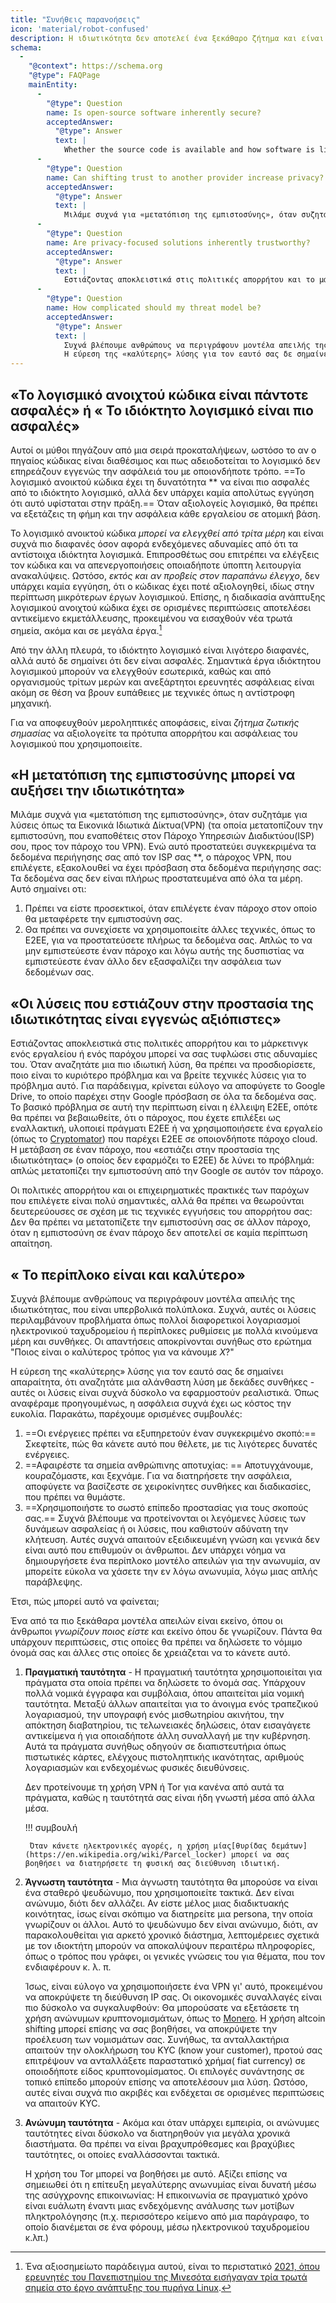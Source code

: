 ```yaml
---
title: "Συνήθεις παρανοήσεις"
icon: 'material/robot-confused'
description: Η ιδιωτικότητα δεν αποτελεί ένα ξεκάθαρο ζήτημα και είναι εύκολο να παρασυρθεί κανείς από διαφημιστικούς ισχυρισμούς και άλλες παραπλανητικές πληροφορίες.
schema:
  - 
    "@context": https://schema.org
    "@type": FAQPage
    mainEntity:
      - 
        "@type": Question
        name: Is open-source software inherently secure?
        acceptedAnswer:
          "@type": Answer
          text: |
            Whether the source code is available and how software is licensed does not inherently affect its security in any way. Open-source software has the potential to be more secure than proprietary software, but there is absolutely no guarantee this is the case. When you evaluate software, you should look at the reputation and security of each tool on an individual basis.
      - 
        "@type": Question
        name: Can shifting trust to another provider increase privacy?
        acceptedAnswer:
          "@type": Answer
          text: |
            Μιλάμε συχνά για «μετατόπιση της εμπιστοσύνης», όταν συζητάμε για λύσεις όπως τα Εικονικά Ιδιωτικά Δίκτυα(VPN) (τα οποία μετατοπίζουν την εμπιστοσύνη, που εναποθέτεις στον Πάροχο Υπηρεσιών Διαδικτύου(ISP) σου, προς τον πάροχο του VPN). While this protects your browsing data from your ISP specifically, the VPN provider you choose still has access to your browsing data: Your data isn't completely secured from all parties.
      - 
        "@type": Question
        name: Are privacy-focused solutions inherently trustworthy?
        acceptedAnswer:
          "@type": Answer
          text: |
            Εστιάζοντας αποκλειστικά στις πολιτικές απορρήτου και το μάρκετινγκ ενός εργαλείου ή ενός παρόχου μπορεί να σας τυφλώσει στις αδυναμίες του. Όταν αναζητάτε μια πιο ιδιωτική λύση, θα πρέπει να προσδιορίσετε, ποιο είναι το κυριότερο πρόβλημα και να βρείτε τεχνικές λύσεις για το πρόβλημα αυτό. Για παράδειγμα, κρίνεται εύλογο να αποφύγετε το Google Drive, το οποίο παρέχει στην Google πρόσβαση σε όλα τα δεδομένα σας. The underlying problem in this case is lack of E2EE, so you should make sure that the provider you switch to actually implements E2EE, or use a tool (like Cryptomator) which provides E2EE on any cloud provider. Η μετάβαση σε έναν πάροχο, που «εστιάζει στην προστασία της ιδιωτικότητας» (ο οποίος δεν εφαρμόζει το E2EE) δε λύνει το πρόβλημά: απλώς μετατοπίζει την εμπιστοσύνη από την Google σε αυτόν τον πάροχο.
      - 
        "@type": Question
        name: How complicated should my threat model be?
        acceptedAnswer:
          "@type": Answer
          text: |
            Συχνά βλέπουμε ανθρώπους να περιγράφουν μοντέλα απειλής της ιδιωτικότητας, που είναι υπερβολικά πολύπλοκα. Συχνά, αυτές οι λύσεις περιλαμβάνουν προβλήματα όπως πολλοί διαφορετικοί λογαριασμοί ηλεκτρονικού ταχυδρομείου ή περίπλοκες ρυθμίσεις με πολλά κινούμενα μέρη και συνθήκες. The replies are usually answers to "What is the best way to do X?"
            Η εύρεση της «καλύτερης» λύσης για τον εαυτό σας δε σημαίνει απαραίτητα, ότι αναζητάτε μια αλάνθαστη λύση με δεκάδες συνθήκες - αυτές οι λύσεις είναι συχνά δύσκολο να εφαρμοστούν ρεαλιστικά. Όπως αναφέραμε προηγουμένως, η ασφάλεια συχνά έχει ως κόστος την ευκολία.
---
```


## «Το λογισμικό ανοιχτού κώδικα είναι πάντοτε ασφαλές» ή « Το ιδιόκτητο λογισμικό είναι πιο ασφαλές»

Αυτοί οι μύθοι πηγάζουν από μια σειρά προκαταλήψεων, ωστόσο το αν ο πηγαίος κώδικας είναι διαθέσιμος και πως αδειοδοτείται το λογισμικό δεν επηρεάζουν εγγενώς την ασφάλειά του με οποιονδήποτε τρόπο. ==Το λογισμικό ανοικτού κώδικα έχει τη δυνατότητα ** να είναι πιο ασφαλές από το ιδιόκτητο λογισμικό, αλλά δεν υπάρχει καμία απολύτως εγγύηση ότι αυτό υφίσταται στην πράξη.== Όταν αξιολογείς λογισμικό, θα πρέπει να εξετάζεις τη φήμη και την ασφάλεια κάθε εργαλείου σε ατομική βάση.

Το λογισμικό ανοικτού κώδικα *μπορεί να ελεγχθεί από τρίτα μέρη* και είναι συχνά πιο διαφανές όσον αφορά ενδεχόμενες αδυναμίες από ότι τα αντίστοιχα ιδιόκτητα λογισμικά. Επιπροσθέτως σου επιτρέπει να ελέγξεις τον κώδικα και να απενεργοποιήσεις οποιαδήποτε ύποπτη λειτουργία ανακαλύψεις. Ωστόσο, *εκτός και αν προβείς στον παραπάνω έλεγχο*, δεν υπάρχει καμία εγγύηση, ότι ο κώδικας έχει ποτέ αξιολογηθεί, ιδίως στην περίπτωση μικρότερων έργων λογισμικού. Επίσης, η διαδικασία ανάπτυξης λογισμικού ανοιχτού κώδικα έχει σε ορισμένες περιπτώσεις αποτελέσει αντικείμενο εκμετάλλευσης, προκειμένου να εισαχθούν νέα τρωτά σημεία, ακόμα και σε μεγάλα έργα.[^1]

Από την άλλη πλευρά, το ιδιόκτητο λογισμικό είναι λιγότερο διαφανές, αλλά αυτό δε σημαίνει ότι δεν είναι ασφαλές. Σημαντικά έργα ιδιόκτητου λογισμικού μπορούν να ελεγχθούν εσωτερικά, καθώς και από οργανισμούς τρίτων μερών και ανεξάρτητοι ερευνητές ασφάλειας είναι ακόμη σε θέση να βρουν ευπάθειες με τεχνικές όπως η αντίστροφη μηχανική.

Για να αποφευχθούν μεροληπτικές αποφάσεις, είναι *ζήτημα ζωτικής σημασίας* να αξιολογείτε τα πρότυπα απορρήτου και ασφάλειας του λογισμικού που χρησιμοποιείτε.

## «Η μετατόπιση της εμπιστοσύνης μπορεί να αυξήσει την ιδιωτικότητα»

Μιλάμε συχνά για «μετατόπιση της εμπιστοσύνης», όταν συζητάμε για λύσεις όπως τα Εικονικά Ιδιωτικά Δίκτυα(VPN) (τα οποία μετατοπίζουν την εμπιστοσύνη, που εναποθέτεις στον Πάροχο Υπηρεσιών Διαδικτύου(ISP) σου, προς τον πάροχο του VPN). Ενώ αυτό προστατεύει συγκεκριμένα τα δεδομένα περιήγησης σας από τον ISP σας **, ο πάροχος VPN, που επιλέγετε, εξακολουθεί να έχει πρόσβαση στα δεδομένα περιήγησης σας: Τα δεδομένα σας δεν είναι πλήρως προστατευμένα από όλα τα μέρη. Αυτό σημαίνει οτι:

1. Πρέπει να είστε προσεκτικοί, όταν επιλέγετε έναν πάροχο στον οποίο θα μεταφέρετε την εμπιστοσύνη σας.
2. Θα πρέπει να συνεχίσετε να χρησιμοποιείτε άλλες τεχνικές, όπως το E2EE, για να προστατεύσετε πλήρως τα δεδομένα σας. Απλώς το να μην εμπιστεύεστε έναν πάροχο και λόγω αυτής της δυσπιστίας να εμπιστεύεστε έναν άλλο δεν εξασφαλίζει την ασφάλεια των δεδομένων σας.

## «Οι λύσεις που εστιάζουν στην προστασία της ιδιωτικότητας είναι εγγενώς αξιόπιστες»

Εστιάζοντας αποκλειστικά στις πολιτικές απορρήτου και το μάρκετινγκ ενός εργαλείου ή ενός παρόχου μπορεί να σας τυφλώσει στις αδυναμίες του. Όταν αναζητάτε μια πιο ιδιωτική λύση, θα πρέπει να προσδιορίσετε, ποιο είναι το κυριότερο πρόβλημα και να βρείτε τεχνικές λύσεις για το πρόβλημα αυτό. Για παράδειγμα, κρίνεται εύλογο να αποφύγετε το Google Drive, το οποίο παρέχει στην Google πρόσβαση σε όλα τα δεδομένα σας. Το βασικό πρόβλημα σε αυτή την περίπτωση είναι η έλλειψη E2EE, οπότε θα πρέπει να βεβαιωθείτε, ότι ο πάροχος, που έχετε επιλέξει ως εναλλακτική, υλοποιεί πράγματι E2EE ή να χρησιμοποιήσετε ένα εργαλείο (όπως το [Cryptomator](../encryption.md#cryptomator-cloud)) που παρέχει E2EE σε οποιονδήποτε πάροχο cloud. Η μετάβαση σε έναν πάροχο, που «εστιάζει στην προστασία της ιδιωτικότητας» (ο οποίος δεν εφαρμόζει το E2EE) δε λύνει το πρόβλημά: απλώς μετατοπίζει την εμπιστοσύνη από την Google σε αυτόν τον πάροχο.

Οι πολιτικές απορρήτου και οι επιχειρηματικές πρακτικές των παρόχων που επιλέγετε είναι πολύ σημαντικές, αλλά θα πρέπει να θεωρούνται δευτερεύουσες σε σχέση με τις τεχνικές εγγυήσεις του απορρήτου σας: Δεν θα πρέπει να μετατοπίζετε την εμπιστοσύνη σας σε άλλον πάροχο, όταν η εμπιστοσύνη σε έναν πάροχο δεν αποτελεί σε καμία περίπτωση απαίτηση.

## « Το περίπλοκο είναι και καλύτερο»

Συχνά βλέπουμε ανθρώπους να περιγράφουν μοντέλα απειλής της ιδιωτικότητας, που είναι υπερβολικά πολύπλοκα. Συχνά, αυτές οι λύσεις περιλαμβάνουν προβλήματα όπως πολλοί διαφορετικοί λογαριασμοί ηλεκτρονικού ταχυδρομείου ή περίπλοκες ρυθμίσεις με πολλά κινούμενα μέρη και συνθήκες. Οι απαντήσεις αποκρίνονται συνήθως στο ερώτημα "Ποιος είναι ο καλύτερος τρόπος για να κάνουμε *X*?"

Η εύρεση της «καλύτερης» λύσης για τον εαυτό σας δε σημαίνει απαραίτητα, ότι αναζητάτε μια αλάνθαστη λύση με δεκάδες συνθήκες - αυτές οι λύσεις είναι συχνά δύσκολο να εφαρμοστούν ρεαλιστικά. Όπως αναφέραμε προηγουμένως, η ασφάλεια συχνά έχει ως κόστος την ευκολία. Παρακάτω, παρέχουμε ορισμένες συμβουλές:

1. ==Οι ενέργειες πρέπει να εξυπηρετούν έναν συγκεκριμένο σκοπό:== Σκεφτείτε, πώς θα κάνετε αυτό που θέλετε, με τις λιγότερες δυνατές ενέργειες.
2. ==Αφαιρέστε τα σημεία ανθρώπινης αποτυχίας: == Αποτυγχάνουμε, κουραζόμαστε, και ξεχνάμε. Για να διατηρήσετε την ασφάλεια, αποφύγετε να βασίζεστε σε χειροκίνητες συνθήκες και διαδικασίες, που πρέπει να θυμάστε.
3. ==Χρησιμοποιήστε το σωστό επίπεδο προστασίας για τους σκοπούς σας.== Συχνά βλέπουμε να προτείνονται οι λεγόμενες λύσεις των δυνάμεων ασφαλείας ή οι λύσεις, που καθιστούν αδύνατη την κλήτευση. Αυτές συχνά απαιτούν εξειδικευμένη γνώση και γενικά δεν είναι αυτό που επιθυμούν οι άνθρωποι. Δεν υπάρχει νόημα να δημιουργήσετε ένα περίπλοκο μοντέλο απειλών για την ανωνυμία, αν μπορείτε εύκολα να χάσετε την εν λόγω ανωνυμία, λόγω μιας απλής παράβλεψης.

Έτσι, πώς μπορεί αυτό να φαίνεται;

Ένα από τα πιο ξεκάθαρα μοντέλα απειλών είναι εκείνο, όπου οι άνθρωποι *γνωρίζουν ποιος είστε* και εκείνο όπου δε γνωρίζουν. Πάντα θα υπάρχουν περιπτώσεις, στις οποίες θα πρέπει να δηλώσετε το νόμιμο όνομά σας και άλλες στις οποίες δε χρειάζεται να το κάνετε αυτό.

1. **Πραγματική ταυτότητα** - Η πραγματική ταυτότητα χρησιμοποιείται για πράγματα στα οποία πρέπει να δηλώσετε το όνομά σας. Υπάρχουν πολλά νομικά έγγραφα και συμβόλαια, όπου απαιτείται μία νομική ταυτότητα. Μεταξύ άλλων απαιτείται για το άνοιγμα ενός τραπεζικού λογαριασμού, την υπογραφή ενός μισθωτηρίου ακινήτου, την απόκτηση διαβατηρίου, τις τελωνειακές δηλώσεις, όταν εισαγάγετε αντικείμενα ή για οποιαδήποτε άλλη συναλλαγή με την κυβέρνηση. Αυτά τα πράγματα συνήθως οδηγούν σε διαπιστευτήρια όπως πιστωτικές κάρτες, ελέγχους πιστοληπτικής ικανότητας, αριθμούς λογαριασμών και ενδεχομένως φυσικές διευθύνσεις.

    Δεν προτείνουμε τη χρήση VPN ή Tor για κανένα από αυτά τα πράγματα, καθώς η ταυτότητά σας είναι ήδη γνωστή μέσα από άλλα μέσα.

    !!! συμβουλή
   
        Όταν κάνετε ηλεκτρονικές αγορές, η χρήση μίας[θυρίδας δεμάτων] (https://en.wikipedia.org/wiki/Parcel_locker) μπορεί να σας βοηθήσει να διατηρήσετε τη φυσική σας διεύθυνση ιδιωτική.

2. **Άγνωστη ταυτότητα** - Μια άγνωστη ταυτότητα θα μπορούσε να είναι ένα σταθερό ψευδώνυμο, που χρησιμοποιείτε τακτικά. Δεν είναι ανώνυμο, διότι δεν αλλάζει. Αν είστε μέλος μιας διαδικτυακής κοινότητας, ίσως είναι σκόπιμο να διατηρείτε μια persona, την οποία γνωρίζουν οι άλλοι. Αυτό το ψευδώνυμο δεν είναι ανώνυμο, διότι, αν παρακολουθείται για αρκετό χρονικό διάστημα, λεπτομέρειες σχετικά με τον ιδιοκτήτη μπορούν να αποκαλύψουν περαιτέρω πληροφορίες, όπως ο τρόπος που γράφει, οι γενικές γνώσεις του για θέματα, που τον ενδιαφέρουν κ. λ. π.

    Ίσως, είναι εύλογο να χρησιμοποιήσετε ένα VPN γι' αυτό, προκειμένου να αποκρύψετε τη διεύθυνση IP σας. Οι οικονομικές συναλλαγές είναι πιο δύσκολο να συγκαλυφθούν: Θα μπορούσατε να εξετάσετε τη χρήση ανώνυμων κρυπτονομισμάτων, όπως το [Monero](https://www.getmonero.org/). Η χρήση altcoin shifting μπορεί επίσης να σας βοηθήσει, να αποκρύψετε την προέλευση των νομισμάτων σας. Συνήθως, τα ανταλλακτήρια απαιτούν την ολοκλήρωση του KYC (know your customer), προτού σας επιτρέψουν να ανταλλάξετε παραστατικό χρήμα( fiat currency) σε οποιοδήποτε είδος κρυπτονομίσματος. Οι επιλογές συνάντησης σε τοπικό επίπεδο μπορούν επίσης να αποτελέσουν μια λύση. Ωστόσο, αυτές είναι συχνά πιο ακριβές και ενδέχεται σε ορισμένες περιπτώσεις να απαιτούν KYC.

3. **Ανώνυμη ταυτότητα** - Ακόμα και όταν υπάρχει εμπειρία, οι ανώνυμες ταυτότητες είναι δύσκολο να διατηρηθούν για μεγάλα χρονικά διαστήματα. Θα πρέπει να είναι βραχυπρόθεσμες και βραχύβιες ταυτότητες, οι οποίες εναλλάσσονται τακτικά.

    Η χρήση του Tor μπορεί να βοηθήσει με αυτό. Αξίζει επίσης να σημειωθεί ότι η επίτευξη μεγαλύτερης ανωνυμίας είναι δυνατή μέσω της ασύγχρονης επικοινωνίας: Η επικοινωνία σε πραγματικό χρόνο είναι ευάλωτη έναντι μιας ενδεχόμενης ανάλυσης των μοτίβων πληκτρολόγησης (π.χ. περισσότερο κείμενο από μια παράγραφο, το οποίο διανέμεται σε ένα φόρουμ, μέσω ηλεκτρονικού ταχυδρομείου κ.λπ.)

[^1]: Ένα αξιοσημείωτο παράδειγμα αυτού, είναι το περιστατικό [2021, όπου ερευνητές του Πανεπιστημίου της Μινεσότα εισήγαγαν τρία τρωτά σημεία στο έργο ανάπτυξης του πυρήνα Linux](https://cse.umn.edu/cs/linux-incident).
